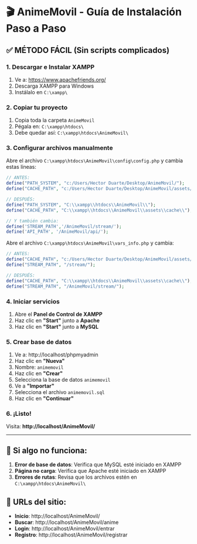 # 🎬 AnimeMovil - Guía de Instalación Paso a Paso

## ✅ MÉTODO FÁCIL (Sin scripts complicados)

### 1. Descargar e Instalar XAMPP

1. Ve a: https://www.apachefriends.org/
2. Descarga XAMPP para Windows
3. Instálalo en `C:\xampp\`

### 2. Copiar tu proyecto

1. Copia toda la carpeta `AnimeMovil` 
2. Pégala en: `C:\xampp\htdocs\`
3. Debe quedar así: `C:\xampp\htdocs\AnimeMovil\`

### 3. Configurar archivos manualmente

Abre el archivo `C:\xampp\htdocs\AnimeMovil\config\config.php` y cambia estas líneas:

```php
// ANTES:
define("PATH_SYSTEM", "c:/Users/Hector Duarte/Desktop/AnimeMovil/");
define("CACHE_PATH", "c:/Users/Hector Duarte/Desktop/AnimeMovil/assets/cache/");

// DESPUÉS:
define("PATH_SYSTEM", "C:\\xampp\\htdocs\\AnimeMovil\\");
define("CACHE_PATH", "C:\\xampp\\htdocs\\AnimeMovil\\assets\\cache\\");

// Y también cambia:
define('STREAM_PATH','/AnimeMovil/stream/');
define('API_PATH', '/AnimeMovil/api/');
```

Abre el archivo `C:\xampp\htdocs\AnimeMovil\vars_info.php` y cambia:

```php
// ANTES:
define("CACHE_PATH", "c:/Users/Hector Duarte/Desktop/AnimeMovil/assets/cache/");
define("STREAM_PATH", "/stream/");

// DESPUÉS:
define("CACHE_PATH", "C:\\xampp\\htdocs\\AnimeMovil\\assets\\cache\\");
define("STREAM_PATH", "/AnimeMovil/stream/");
```

### 4. Iniciar servicios

1. Abre el **Panel de Control de XAMPP**
2. Haz clic en **"Start"** junto a **Apache**
3. Haz clic en **"Start"** junto a **MySQL**

### 5. Crear base de datos

1. Ve a: http://localhost/phpmyadmin
2. Haz clic en **"Nueva"**
3. Nombre: `animemovil`
4. Haz clic en **"Crear"**
5. Selecciona la base de datos `animemovil`
6. Ve a **"Importar"**
7. Selecciona el archivo `animemovil.sql`
8. Haz clic en **"Continuar"**

### 6. ¡Listo!

Visita: **http://localhost/AnimeMovil/**

---

## 🔧 Si algo no funciona:

1. **Error de base de datos**: Verifica que MySQL esté iniciado en XAMPP
2. **Página no carga**: Verifica que Apache esté iniciado en XAMPP
3. **Errores de rutas**: Revisa que los archivos estén en `C:\xampp\htdocs\AnimeMovil\`

## 📱 URLs del sitio:

- **Inicio**: http://localhost/AnimeMovil/
- **Buscar**: http://localhost/AnimeMovil/anime
- **Login**: http://localhost/AnimeMovil/entrar
- **Registro**: http://localhost/AnimeMovil/registrar
